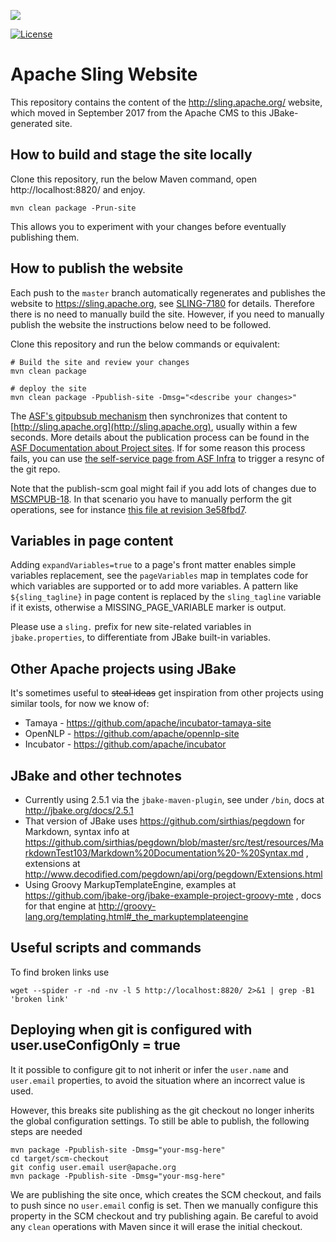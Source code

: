 [<img src="http://sling.apache.org/res/logos/sling.png"/>](http://sling.apache.org)

 [![License](https://img.shields.io/badge/License-Apache%202.0-blue.svg)](https://www.apache.org/licenses/LICENSE-2.0)

# Apache Sling Website
This repository contains the content of the http://sling.apache.org/ website, which moved in September 2017 from
the Apache CMS to this JBake-generated site.

## How to build and stage the site locally  
Clone this repository, run the below Maven command, open http://localhost:8820/ and enjoy.

    mvn clean package -Prun-site
	
This allows	you to experiment with your changes before eventually publishing them.

## How to publish the website

Each push to the `master` branch automatically regenerates and publishes the website to https://sling.apache.org, see
[SLING-7180](https://issues.apache.org/jira/browse/SLING-7180) for details. Therefore there is no need to manually
build the site. However, if you need to manually publish the website the instructions below need to be followed.

Clone this repository and run the below commands or equivalent:

	# Build the site and review your changes
	mvn clean package

    # deploy the site
    mvn clean package -Ppublish-site -Dmsg="<describe your changes>"

The [ASF's gitpubsub mechanism](https://blogs.apache.org/infra/entry/git_based_websites_available) then synchronizes that content to [http://sling.apache.org](http://sling.apache.org), usually within a few seconds. More details about the publication process can be found in the [ASF Documentation about Project sites](https://www.apache.org/dev/project-site.html). If for some reason this process fails, you can use [the self-service page from ASF Infra](https://selfserve.apache.org/) to trigger a resync of the git repo.

Note that the publish-scm goal might fail if you add lots of changes due to [MSCMPUB-18](https://issues.apache.org/jira/browse/MSCMPUB-18). In that scenario you have to manually perform the git operations, see for instance [this file at revision 3e58fbd7](https://github.com/apache/sling-site/blob/3e58fbd768344d90185a2123ca30afb6ec4f9000/README.md).

## Variables in page content
Adding `expandVariables=true` to a page's front matter enables simple variables replacement, see the `pageVariables` map in
templates code for which variables are supported or to add more variables. A pattern like `${sling_tagline}` in page content
is replaced by the `sling_tagline` variable if it exists, otherwise a MISSING_PAGE_VARIABLE marker is output.

Please use a `sling.` prefix for new site-related variables in `jbake.properties`, to differentiate from JBake built-in variables.

## Other Apache projects using JBake 
It's sometimes useful to ~~steal ideas~~ get inspiration from other projects using similar tools, for now we know of:

 * Tamaya - https://github.com/apache/incubator-tamaya-site
 * OpenNLP - https://github.com/apache/opennlp-site
 * Incubator - https://github.com/apache/incubator

## JBake and other technotes
* Currently using 2.5.1 via the `jbake-maven-plugin`, see under `/bin`, docs at http://jbake.org/docs/2.5.1
* That version of JBake uses https://github.com/sirthias/pegdown for Markdown, syntax info at https://github.com/sirthias/pegdown/blob/master/src/test/resources/MarkdownTest103/Markdown%20Documentation%20-%20Syntax.md , extensions at http://www.decodified.com/pegdown/api/org/pegdown/Extensions.html
* Using Groovy MarkupTemplateEngine, examples at https://github.com/jbake-org/jbake-example-project-groovy-mte , docs for that engine at http://groovy-lang.org/templating.html#_the_markuptemplateengine


## Useful scripts and commands
To find broken links use

    wget --spider -r -nd -nv -l 5 http://localhost:8820/ 2>&1 | grep -B1 'broken link'

## Deploying when git is configured with user.useConfigOnly = true

It it possible to configure git to not inherit or infer the `user.name` and `user.email`
properties, to avoid the situation where an incorrect value is used.

However, this breaks site publishing as the git checkout no longer inherits the global
configuration settings. To still be able to publish, the following steps are needed

    mvn package -Ppublish-site -Dmsg="your-msg-here"
    cd target/scm-checkout
    git config user.email user@apache.org
    mvn package -Ppublish-site -Dmsg="your-msg-here"

We are publishing the site once, which creates the SCM checkout, and fails to push
since no `user.email` config is set. Then we manually configure this property in
the SCM checkout and try publishing again. Be careful to avoid any `clean` operations
with Maven since it will erase the initial checkout.
